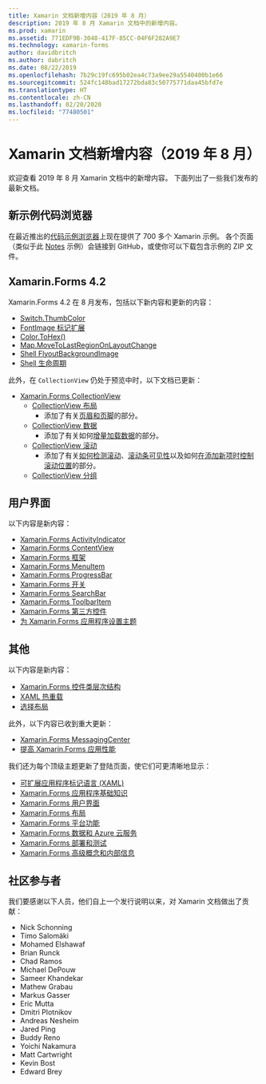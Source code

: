 ```yaml
---
title: Xamarin 文档新增内容（2019 年 8 月）
description: 2019 年 8 月 Xamarin 文档中的新增内容。
ms.prod: xamarin
ms.assetid: 771EDF9B-3048-417F-85CC-04F6F282A9E7
ms.technology: xamarin-forms
author: davidbritch
ms.author: dabritch
ms.date: 08/22/2019
ms.openlocfilehash: 7b29c19fc695b02ea4c73a9ee29a5540400b1e66
ms.sourcegitcommit: 524fc148bad17272bda83c50775771daa45bfd7e
ms.translationtype: HT
ms.contentlocale: zh-CN
ms.lasthandoff: 02/20/2020
ms.locfileid: "77480501"
---
```

# <a name="xamarin-docs-whats-new-august-2019"></a>Xamarin 文档新增内容（2019 年 8 月）

欢迎查看 2019 年 8 月 Xamarin 文档中的新增内容。 下面列出了一些我们发布的最新文档。

## <a name="new-sample-code-browser"></a>新示例代码浏览器

在最近推出的[代码示例浏览器](https://docs.microsoft.com/samples/browse/?products=xamarin)上现在提供了 700 多个 Xamarin 示例。 各个页面（类似于此 [Notes](https://docs.microsoft.com/samples/xamarin/xamarin-forms-samples/getstarted-notes-singlepage/) 示例）会链接到 GitHub，或使你可以下载包含示例的 ZIP 文件。

## <a name="xamarinforms-42"></a>Xamarin.Forms 4.2

Xamarin.Forms 4.2 在 8 月发布，包括以下新内容和更新的内容：

- [Switch.ThumbColor](~/xamarin-forms/user-interface/switch.md#switch-appearance)
- [FontImage 标记扩展](~/xamarin-forms/xaml/markup-extensions/consuming.md#fontimage-markup-extension)
- [Color.ToHex()](~/xamarin-forms/user-interface/colors.md#additional-methods)
- [Map.MoveToLastRegionOnLayoutChange](~/xamarin-forms/user-interface/map/map.md#maintain-map-region-on-layout-change)
- [Shell FlyoutBackgroundImage](~/xamarin-forms/app-fundamentals/shell/flyout.md#flyout-background-image)
- [Shell 生命周期](~/xamarin-forms/app-fundamentals/shell/lifecycle.md)

此外，在 `CollectionView` 仍处于预览中时，以下文档已更新：

- [Xamarin.Forms CollectionView](~/xamarin-forms/user-interface/collectionview/index.md)
  - [CollectionView 布局](~/xamarin-forms/user-interface/collectionview/layout.md)
    - 添加了有关[页眉和页脚](~/xamarin-forms/user-interface/collectionview/layout.md#headers-and-footers)的部分。
  - [CollectionView 数据](~/xamarin-forms/user-interface/collectionview/populate-data.md)
    - 添加了有关如何[增量加载数据](~/xamarin-forms/user-interface/collectionview/populate-data.md#load-data-incrementally)的部分。
  - [CollectionView 滚动](~/xamarin-forms/user-interface/collectionview/scrolling.md)
    - 添加了有关[如何检测滚动](~/xamarin-forms/user-interface/collectionview/scrolling.md#detect-scrolling)、[滚动条可见性](~/xamarin-forms/user-interface/collectionview/scrolling.md#scroll-bar-visibility)以及如何[在添加新项时控制滚动位置](~/xamarin-forms/user-interface/collectionview/scrolling.md#control-scroll-position-when-new-items-are-added)的部分。
  - [CollectionView 分组](~/xamarin-forms/user-interface/collectionview/grouping.md)

## <a name="user-interface"></a>用户界面

以下内容是新内容：

- [Xamarin.Forms ActivityIndicator](~/xamarin-forms/user-interface/activityindicator.md)
- [Xamarin.Forms ContentView](~/xamarin-forms/user-interface/layouts/contentview.md)
- [Xamarin.Forms 框架](~/xamarin-forms/user-interface/layouts/frame.md)
- [Xamarin.Forms MenuItem](~/xamarin-forms/user-interface/menuitem.md)
- [Xamarin.Forms ProgressBar](~/xamarin-forms/user-interface/progressbar.md)
- [Xamarin.Forms 开关](~/xamarin-forms/user-interface/switch.md)
- [Xamarin.Forms SearchBar](~/xamarin-forms/user-interface/searchbar.md)
- [Xamarin.Forms ToolbarItem](~/xamarin-forms/user-interface/toolbaritem.md)
- [Xamarin.Forms 第三方控件](~/xamarin-forms/user-interface/controls/thirdparty.md)
- [为 Xamarin.Forms 应用程序设置主题](~/xamarin-forms/user-interface/theming/theming.md)

## <a name="other"></a>其他

以下内容是新内容：

- [Xamarin.Forms 控件类层次结构](~/xamarin-forms/internals/class-hierarchy.md)
- [XAML 热重载](~/xamarin-forms/xaml/hot-reload.md)
- [选择布局](~/xamarin-forms/user-interface/layouts/choose-layout.md)

此外，以下内容已收到重大更新：

- [Xamarin.Forms MessagingCenter](~/xamarin-forms/app-fundamentals/messaging-center.md)
- [提高 Xamarin.Forms 应用性能](~/xamarin-forms/deploy-test/performance.md)

我们还为每个顶级主题更新了登陆页面，使它们可更清晰地显示：

- [可扩展应用程序标记语言 (XAML)](~/xamarin-forms/xaml/index.yml)
- [Xamarin.Forms 应用程序基础知识](~/xamarin-forms/app-fundamentals/index.yml)
- [Xamarin.Forms 用户界面](~/xamarin-forms/user-interface/index.yml)
- [Xamarin.Forms 布局](~/xamarin-forms/user-interface/layouts/index.yml)
- [Xamarin.Forms 平台功能](~/xamarin-forms/platform/index.yml)
- [Xamarin.Forms 数据和 Azure 云服务](~/xamarin-forms/data-cloud/index.yml)
- [Xamarin.Forms 部署和测试](~/xamarin-forms/deploy-test/index.yml)
- [Xamarin.Forms 高级概念和内部信息](~/xamarin-forms/internals/index.md)

## <a name="community-contributors"></a>社区参与者

我们要感谢以下人员，他们自上一个发行说明以来，对 Xamarin 文档做出了贡献：

- Nick Schonning
- Timo Salomäki
- Mohamed Elshawaf
- Brian Runck
- Chad Ramos
- Michael DePouw
- Sameer Khandekar
- Mathew Grabau
- Markus Gasser
- Eric Mutta
- Dmitri Plotnikov
- Andreas Nesheim
- Jared Ping
- Buddy Reno
- Yoichi Nakamura
- Matt Cartwright
- Kevin Bost
- Edward Brey
